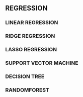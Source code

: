 ## REGRESSION
### LINEAR REGRESSION
### RIDGE REGRESSION
### LASSO REGRESSION
### SUPPORT VECTOR MACHINE
### DECISION TREE
### RANDOMFOREST
